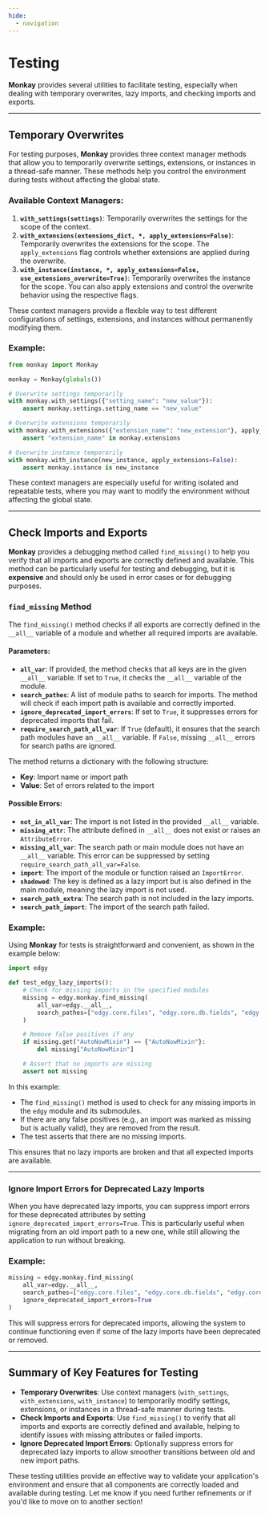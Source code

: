 ```yaml
---
hide:
  - navigation
---
```


# Testing

**Monkay** provides several utilities to facilitate testing, especially when dealing with temporary overwrites, lazy imports, and checking imports and exports.

---

## Temporary Overwrites

For testing purposes, **Monkay** provides three context manager methods that allow you to temporarily overwrite settings, extensions, or instances in a thread-safe manner. These methods help you control the environment during tests without affecting the global state.

### Available Context Managers:

1. **`with_settings(settings)`**: Temporarily overwrites the settings for the scope of the context.
2. **`with_extensions(extensions_dict, *, apply_extensions=False)`**: Temporarily overwrites the extensions for the scope. The `apply_extensions` flag controls whether extensions are applied during the overwrite.
3. **`with_instance(instance, *, apply_extensions=False, use_extensions_overwrite=True)`**: Temporarily overwrites the instance for the scope. You can also apply extensions and control the overwrite behavior using the respective flags.

These context managers provide a flexible way to test different configurations of settings, extensions, and instances without permanently modifying them.

### Example:

```python
from monkay import Monkay

monkay = Monkay(globals())

# Overwrite settings temporarily
with monkay.with_settings({"setting_name": "new_value"}):
    assert monkay.settings.setting_name == "new_value"

# Overwrite extensions temporarily
with monkay.with_extensions({"extension_name": "new_extension"}, apply_extensions=True):
    assert "extension_name" in monkay.extensions

# Overwrite instance temporarily
with monkay.with_instance(new_instance, apply_extensions=False):
    assert monkay.instance is new_instance
```

These context managers are especially useful for writing isolated and repeatable tests, where you may want to modify the environment without affecting the global state.

---

## Check Imports and Exports

**Monkay** provides a debugging method called `find_missing()` to help you verify that all imports and exports are correctly defined and available. This method can be particularly useful for testing and debugging, but it is **expensive** and should only be used in error cases or for debugging purposes.

### `find_missing` Method

The `find_missing()` method checks if all exports are correctly defined in the `__all__` variable of a module and whether all required imports are available.

#### Parameters:
- **`all_var`**: If provided, the method checks that all keys are in the given `__all__` variable. If set to `True`, it checks the `__all__` variable of the module.
- **`search_pathes`**: A list of module paths to search for imports. The method will check if each import path is available and correctly imported.
- **`ignore_deprecated_import_errors`**: If set to `True`, it suppresses errors for deprecated imports that fail.
- **`require_search_path_all_var`**: If `True` (default), it ensures that the search path modules have an `__all__` variable. If `False`, missing `__all__` errors for search paths are ignored.

The method returns a dictionary with the following structure:

- **Key**: Import name or import path
- **Value**: Set of errors related to the import

#### Possible Errors:
- **`not_in_all_var`**: The import is not listed in the provided `__all__` variable.
- **`missing_attr`**: The attribute defined in `__all__` does not exist or raises an `AttributeError`.
- **`missing_all_var`**: The search path or main module does not have an `__all__` variable. This error can be suppressed by setting `require_search_path_all_var=False`.
- **`import`**: The import of the module or function raised an `ImportError`.
- **`shadowed`**: The key is defined as a lazy import but is also defined in the main module, meaning the lazy import is not used.
- **`search_path_extra`**: The search path is not included in the lazy imports.
- **`search_path_import`**: The import of the search path failed.

### Example:

Using **Monkay** for tests is straightforward and convenient, as shown in the example below:

```python
import edgy

def test_edgy_lazy_imports():
    # Check for missing imports in the specified modules
    missing = edgy.monkay.find_missing(
        all_var=edgy.__all__,
        search_pathes=["edgy.core.files", "edgy.core.db.fields", "edgy.core.connection"]
    )

    # Remove false positives if any
    if missing.get("AutoNowMixin") == {"AutoNowMixin"}:
        del missing["AutoNowMixin"]

    # Assert that no imports are missing
    assert not missing
```

In this example:
- The `find_missing()` method is used to check for any missing imports in the `edgy` module and its submodules.
- If there are any false positives (e.g., an import was marked as missing but is actually valid), they are removed from the result.
- The test asserts that there are no missing imports.

This ensures that no lazy imports are broken and that all expected imports are available.

---

### Ignore Import Errors for Deprecated Lazy Imports

When you have deprecated lazy imports, you can suppress import errors for these deprecated attributes by setting `ignore_deprecated_import_errors=True`. This is particularly useful when migrating from an old import path to a new one, while still allowing the application to run without breaking.

### Example:

```python
missing = edgy.monkay.find_missing(
    all_var=edgy.__all__,
    search_pathes=["edgy.core.files", "edgy.core.db.fields", "edgy.core.connection"],
    ignore_deprecated_import_errors=True
)
```

This will suppress errors for deprecated imports, allowing the system to continue functioning even if some of the lazy imports have been deprecated or removed.

---

## Summary of Key Features for Testing

- **Temporary Overwrites**: Use context managers (`with_settings`, `with_extensions`, `with_instance`) to temporarily modify settings, extensions, or instances in a thread-safe manner during tests.
- **Check Imports and Exports**: Use `find_missing()` to verify that all imports and exports are correctly defined and available, helping to identify issues with missing attributes or failed imports.
- **Ignore Deprecated Import Errors**: Optionally suppress errors for deprecated lazy imports to allow smoother transitions between old and new import paths.

These testing utilities provide an effective way to validate your application's environment and ensure that all components are correctly loaded and available during testing. Let me know if you need further refinements or if you'd like to move on to another section!
